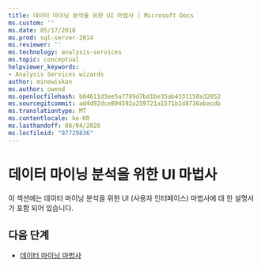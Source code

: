 ```yaml
---
title: 데이터 마이닝 분석을 위한 UI 마법사 | Microsoft Docs
ms.custom: ''
ms.date: 05/17/2018
ms.prod: sql-server-2014
ms.reviewer: ''
ms.technology: analysis-services
ms.topic: conceptual
helpviewer_keywords:
- Analysis Services wizards
author: minewiskan
ms.author: owend
ms.openlocfilehash: b84611d3ee5a7709d7bd1be35ab4331150a32052
ms.sourcegitcommit: ad4d92dce894592a259721a1571b1d8736abacdb
ms.translationtype: MT
ms.contentlocale: ko-KR
ms.lasthandoff: 08/04/2020
ms.locfileid: "87729836"
---
```

# <a name="ui-wizards-for-data-mining-analysis"></a>데이터 마이닝 분석을 위한 UI 마법사

이 섹션에는 데이터 마이닝 분석을 위한 UI (사용자 인터페이스) 마법사에 대 한 설명서가 포함 되어 있습니다.

## <a name="next-steps"></a>다음 단계

- [데이터 마이닝 마법사](../data-mining-wizards.md)

